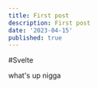 ```yaml
---
title: First post
description: First post
date: '2023-04-15'
published: true
---
```


#Svelte

what's up nigga






